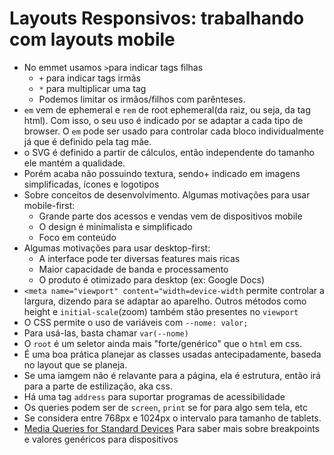 # Layouts Responsivos: trabalhando com layouts mobile
- No emmet usamos `>`para indicar tags filhas
  - `+` para indicar tags irmãs
  - `*` para multiplicar uma tag
  - Podemos limitar os irmãos/filhos com parênteses.
- `em` vem de ephemeral e `rem` de root ephemeral(da raiz, ou seja, da tag html). Com isso, o seu uso é indicado por se adaptar a cada tipo de browser. O `em` pode ser usado para controlar cada bloco individualmente já que é definido pela tag mãe.
- o SVG é definido a partir de cálculos, então independente do tamanho ele mantém a qualidade.
- Porém acaba não possuindo textura, sendo+ indicado em imagens simplificadas, ícones e logotipos
- Sobre conceitos de desenvolvimento. Algumas motivações para usar mobile-first:
  - Grande parte dos acessos e vendas vem de dispositivos mobile
  - O design é minimalista e simplificado
  - Foco em conteúdo
- Algumas motivações para usar desktop-first:
  - A interface pode ter diversas features mais ricas
  - Maior capacidade de banda e processamento
  - O produto é otimizado para desktop (ex: Google Docs)
- `<meta name="viewport" content="width=device-width` permite controlar a largura, dizendo para se adaptar ao aparelho. Outros métodos como height e `initial-scale`(zoom) também stão presentes no `viewport`
- O CSS permite o uso de variáveis com `--nome: valor;`
- Para usá-las, basta chamar `var(--nome)`
- O `root` é um seletor ainda mais "forte/genérico" que o `html` em css.
- É uma boa prática planejar as classes usadas antecipadamente, baseda no layout que se planeja.
- Se uma iamgem não é relavante para a página, ela é estrutura, então irá para a parte de estilização, aka css.
- Há uma tag `address` para suportar programas de acessibilidade
- Os queries podem ser de `screen`, `print` se for para algo sem tela, etc
- Se considera entre 768px e 1024px o intervalo para tamanho de tablets.
- [Media Queries for Standard Devices](https://css-tricks.com/snippets/css/media-queries-for-standard-devices/) Para saber mais sobre breakpoints e valores genéricos para dispositivos
